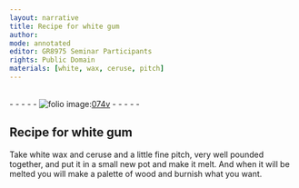 ```yaml
---
layout: narrative
title: Recipe for white gum
author:
mode: annotated
editor: GR8975 Seminar Participants
rights: Public Domain
materials: [white, wax, ceruse, pitch]
---
```


 <br/>- - - - - <a href="http://gallica.bnf.fr/ark:/12148/btv1b10500001g/f154.image"><img src="../assets/photo-icon.png" alt="folio image: " style="display:inline-block; margin-bottom:-3px;"/>074v</a> - - - - - <br/> 
## Recipe for white gum

 
Take <span class="material">white wax</span> and <span class="material">ceruse</span> and a little fine <span class="material">pitch</span>, very well pounded together, and put it in a small new <span class="tool">pot</span> and make it melt. And when it will be melted you will make a palette of wood and burnish what you want.
 